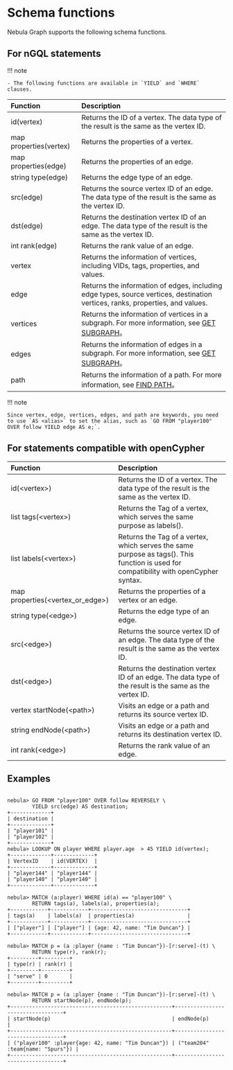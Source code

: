 # Schema functions

Nebula Graph supports the following schema functions.

## For nGQL statements

!!! note

    - The following functions are available in `YIELD` and `WHERE` clauses.

| Function               | Description                    |
|:-----------------------|:---------------------------------------|
| id(vertex)             | Returns the ID of a vertex. The data type of the result is the same as the vertex ID.                   |
| map properties(vertex) | Returns the properties of a vertex.                                                                     |
| map properties(edge)   | Returns the properties of an edge.                                                                      |
| string type(edge)      | Returns the edge type of an edge.                                                                       |
| src(edge)              | Returns the source vertex ID of an edge. The data type of the result is the same as the vertex ID.      |
| dst(edge)              | Returns the destination vertex ID of an edge. The data type of the result is the same as the vertex ID. |
| int rank(edge)         | Returns the rank value of an edge.   |
|vertex | Returns the information of vertices, including VIDs, tags, properties, and values.|
|edge | Returns the information of edges, including edge types, source vertices, destination vertices, ranks, properties, and values.|
|vertices | Returns the information of vertices in a subgraph. For more information, see [GET SUBGRAPH](../16.subgraph-and-path/1.get-subgraph.md)。|
|edges | Returns the information of edges in a subgraph. For more information, see [GET SUBGRAPH](../16.subgraph-and-path/1.get-subgraph.md)。|
|path  | Returns the information of a path. For more information, see [FIND PATH](../16.subgraph-and-path/2.find-path.md)。|

!!! note

    Since vertex, edge, vertices, edges, and path are keywords, you need to use `AS <alias>` to set the alias, such as `GO FROM "player100" OVER follow YIELD edge AS e;`.

## For statements compatible with openCypher

|Function| Description |
|:----  |  :----|
| id(<vertex\>) | Returns the ID of a vertex. The data type of the result is the same as the vertex ID.|
|list tags(<vertex\>) | Returns the Tag of a vertex, which serves the same purpose as labels().|
|list labels(<vertex\>) | Returns the Tag of a vertex, which serves the same purpose as tags(). This function is used for compatibility with openCypher syntax.|
|map properties(<vertex_or_edge\>) | Returns the properties of a vertex or an edge.|
|string type(<edge\>) | Returns the edge type of an edge.|
|src(<edge\>)|Returns the source vertex ID of an edge. The data type of the result is the same as the vertex ID.|
|dst(<edge\>)|Returns the destination vertex ID of an edge. The data type of the result is the same as the vertex ID.|
|vertex startNode(<path\>) | Visits an edge or a path and returns its source vertex ID.|
|string endNode(<path\>) | Visits an edge or a path and returns its destination vertex ID.|
|int rank(<edge\>) | Returns the rank value of an edge.|

## Examples

```ngql

nebula> GO FROM "player100" OVER follow REVERSELY \
        YIELD src(edge) AS destination;
+-------------+
| destination |
+-------------+
| "player101" |
| "player102" |
+-------------+
nebula> LOOKUP ON player WHERE player.age  > 45 YIELD id(vertex);
+-------------+-------------+
| VertexID    | id(VERTEX)  |
+-------------+-------------+
| "player144" | "player144" |
| "player140" | "player140" |
+-------------+-------------+

nebula> MATCH (a:player) WHERE id(a) == "player100" \
        RETURN tags(a), labels(a), properties(a);
+------------+------------+-------------------------------+
| tags(a)    | labels(a)  | properties(a)                 |
+------------+------------+-------------------------------+
| ["player"] | ["player"] | {age: 42, name: "Tim Duncan"} |
+------------+------------+-------------------------------+

nebula> MATCH p = (a :player {name : "Tim Duncan"})-[r:serve]-(t) \
        RETURN type(r), rank(r);
+---------+---------+
| type(r) | rank(r) |
+---------+---------+
| "serve" | 0       |
+---------+---------+

nebula> MATCH p = (a :player {name : "Tim Duncan"})-[r:serve]-(t) \
        RETURN startNode(p), endNode(p);
+----------------------------------------------------+----------------------------------+
| startNode(p)                                       | endNode(p)                       |
+----------------------------------------------------+----------------------------------+
| ("player100" :player{age: 42, name: "Tim Duncan"}) | ("team204" :team{name: "Spurs"}) |
+----------------------------------------------------+----------------------------------+
```
